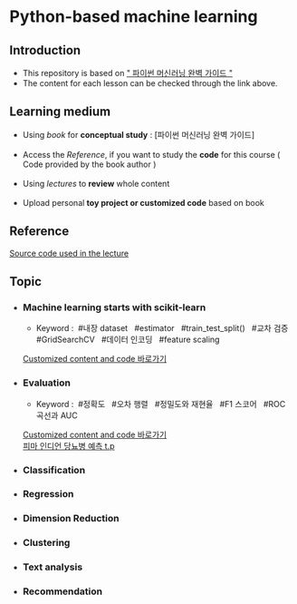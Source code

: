 # Python-based machine learning

## Introduction
* This repository is based on [" 파이썬 머신러닝 완벽 가이드 "](https://www.inflearn.com/course/%ED%8C%8C%EC%9D%B4%EC%8D%AC-%EB%A8%B8%EC%8B%A0%EB%9F%AC%EB%8B%9D-%EC%99%84%EB%B2%BD%EA%B0%80%EC%9D%B4%EB%93%9C) <br>
* The content for each lesson can be checked through the link above.

## Learning medium

* Using *book* for __conceptual study__ : [파이썬 머신러닝 완벽 가이드]<br><br>
* Access the *Reference*, if you want to study the __code__ for this course ( Code provided by the book author )<br><br>
* Using *lectures* to __review__ whole content<br><br>
* Upload personal __toy project or customized code__ based on book<br>

## Reference

[Source code used in the lecture](https://github.com/chulminkw/PerfectGuide)

## Topic

* ### Machine learning starts with scikit-learn
  * Keyword : &#160;#내장 dataset&#160;&#160; #estimator&#160;&#160; #train_test_split()&#160;&#160; #교차 검증&#160;&#160; #GridSearchCV&#160;&#160; #데이터 인코딩&#160;&#160; #feature scaling&#160;&#160; 
  
  [Customized content and code 바로가기](https://github.com/Jin-Baek/Machine_Learning-python/blob/main/sklearn_basic.ipynb)

* ### Evaluation
  * Keyword : &#160;#정확도&#160;&#160; #오차 행렬&#160;&#160; #정밀도와 재현율&#160;&#160; #F1 스코어&#160;&#160; #ROC 곡선과 AUC

  [Customized content and code 바로가기]()  
  [피마 인디언 당뇨병 예측 t.p]() 

* ### Classification  

* ### Regression 

* ### Dimension Reduction 

* ### Clustering  

* ### Text analysis 

* ### Recommendation 

